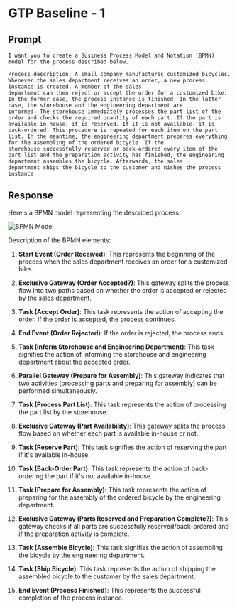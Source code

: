 # GTP Baseline - 1
## Prompt 

    I want you to create a Business Process Model and Notation (BPMN) model for the process described below. 

    Process description: A small company manufactures customized bicycles. Whenever the sales department receives an order, a new process instance is created. A member of the sales 
    department can then reject or accept the order for a customized bike. In the former case, the process instance is finished. In the latter case, the storehouse and the engineering department are 
    informed. The storehouse immediately processes the part list of the order and checks the required quantity of each part. If the part is available in-house, it is reserved. If it is not available, it is 
    back-ordered. This procedure is repeated for each item on the part list. In the meantime, the engineering department prepares everything for the assembling of the ordered bicycle. If the 
    storehouse successfully reserved or back-ordered every item of the part list and the preparation activity has finished, the engineering department assembles the bicycle. Afterwards, the sales 
    department ships the bicycle to the customer and nishes the process instance

## Response
Here's a BPMN model representing the described process:

![BPMN Model](https://i.ibb.co/nwWYrpd/BPMN-Model.png)

Description of the BPMN elements:

1. **Start Event (Order Received)**: This represents the beginning of the process when the sales department receives an order for a customized bike.

2. **Exclusive Gateway (Order Accepted?)**: This gateway splits the process flow into two paths based on whether the order is accepted or rejected by the sales department.

3. **Task (Accept Order)**: This task represents the action of accepting the order. If the order is accepted, the process continues.

4. **End Event (Order Rejected)**: If the order is rejected, the process ends.

5. **Task (Inform Storehouse and Engineering Department)**: This task signifies the action of informing the storehouse and engineering department about the accepted order.

6. **Parallel Gateway (Prepare for Assembly)**: This gateway indicates that two activities (processing parts and preparing for assembly) can be performed simultaneously.

7. **Task (Process Part List)**: This task represents the action of processing the part list by the storehouse.

8. **Exclusive Gateway (Part Availability)**: This gateway splits the process flow based on whether each part is available in-house or not.

9. **Task (Reserve Part)**: This task signifies the action of reserving the part if it's available in-house.

10. **Task (Back-Order Part)**: This task represents the action of back-ordering the part if it's not available in-house.

11. **Task (Prepare for Assembly)**: This task represents the action of preparing for the assembly of the ordered bicycle by the engineering department.

12. **Exclusive Gateway (Parts Reserved and Preparation Complete?)**: This gateway checks if all parts are successfully reserved/back-ordered and if the preparation activity is complete.

13. **Task (Assemble Bicycle)**: This task signifies the action of assembling the bicycle by the engineering department.

14. **Task (Ship Bicycle)**: This task represents the action of shipping the assembled bicycle to the customer by the sales department.

15. **End Event (Process Finished)**: This represents the successful completion of the process instance.